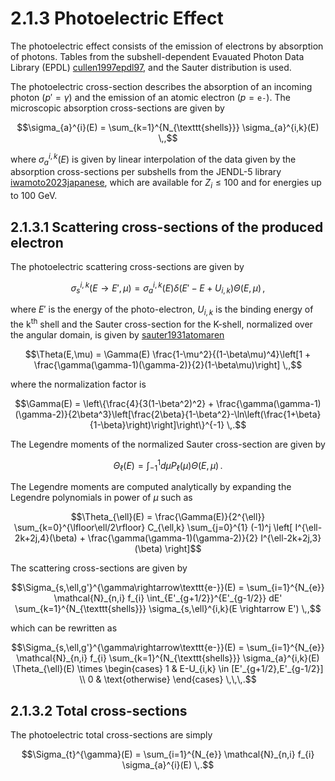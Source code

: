 # 2.1.3 Photoelectric Effect

The photoelectric effect consists of the emission of electrons by absorption of photons. Tables from the subshell-dependent Evauated Photon Data Library (EPDL) [cullen1997epdl97](@cite), and the Sauter distribution is used.

The photoelectric cross-section describes the absorption of an incoming photon ($p'=\gamma$) and the emission of an atomic electron ($p=\texttt{e-}$). The microscopic absorption cross-sections are given by

$$\sigma_{a}^{i}(E) = \sum_{k=1}^{N_{\texttt{shells}}} \sigma_{a}^{i,k}(E) \,,$$

where $\sigma_{a}^{i,k}(E)$ is given by linear interpolation of the data given by the absorption cross-sections per subshells from the JENDL-5 library [iwamoto2023japanese](@cite), which are available for $Z_{i} \le 100$ and for energies up to 100 GeV. 

## 2.1.3.1 Scattering cross-sections of the produced electron

The photoelectric scattering cross-sections are given by

$$\sigma_{s}^{i,k}(E \rightarrow E',\mu) = \sigma_{a}^{i,k}(E) \delta(E'-E+U_{i,k}) \Theta(E,\mu) \,,$$

where $E'$ is the energy of the photo-electron, $U_{i,k}$ is the binding energy of the k$^{\text{th}}$ shell and the Sauter cross-section for the K-shell, normalized over the angular domain, is given by [sauter1931atomaren](@cite)

$$\Theta(E,\mu) = \Gamma(E) \frac{1-\mu^2}{(1-\beta\mu)^4}\left[1 + \frac{\gamma(\gamma-1)(\gamma-2)}{2}(1-\beta\mu)\right] \,,$$

where the normalization factor is

$$\Gamma(E) = \left\{\frac{4}{3(1-\beta^2)^2} + \frac{\gamma(\gamma-1)(\gamma-2)}{2\beta^3}\left[\frac{2\beta}{1-\beta^2}-\ln\left(\frac{1+\beta}{1-\beta}\right)\right]\right\}^{-1} \,.$$

The Legendre moments of the normalized Sauter cross-section are given by

$$\Theta_{\ell}(E) = \int_{-1}^{1}d\mu P_{\ell}(\mu) \Theta(E,\mu) \,.$$

The Legendre moments are computed analytically by expanding the Legendre polynomials in power of $\mu$ such as

$$\Theta_{\ell}(E) = \frac{\Gamma(E)}{2^{\ell}} \sum_{k=0}^{\lfloor\ell/2\rfloor} C_{\ell,k} \sum_{j=0}^{1} (-1)^j \left[ I^{\ell-2k+2j,4}(\beta) + \frac{\gamma(\gamma-1)(\gamma-2)}{2} I^{\ell-2k+2j,3}(\beta) \right]$$

The scattering cross-sections are given by

$$\Sigma_{s,\ell,g'}^{\gamma\rightarrow\texttt{e-}}(E) = \sum_{i=1}^{N_{e}} \mathcal{N}_{n,i} f_{i} \int_{E'_{g+1/2}}^{E'_{g-1/2}} dE' \sum_{k=1}^{N_{\texttt{shells}}} \sigma_{s,\ell}^{i,k}(E \rightarrow E') \,,$$

which can be rewritten as

$$\Sigma_{s,\ell,g'}^{\gamma\rightarrow\texttt{e-}}(E) = \sum_{i=1}^{N_{e}} \mathcal{N}_{n,i} f_{i} \sum_{k=1}^{N_{\texttt{shells}}} \sigma_{a}^{i,k}(E) \Theta_{\ell}(E) \times \begin{cases} 1 & E-U_{i,k} \in [E'_{g+1/2},E'_{g-1/2}] \\ 0 & \text{otherwise} \end{cases} \,\,\,.$$

## 2.1.3.2 Total cross-sections

The photoelectric total cross-sections are simply

$$\Sigma_{t}^{\gamma}(E) = \sum_{i=1}^{N_{e}}  \mathcal{N}_{n,i} f_{i} \sigma_{a}^{i}(E) \,.$$